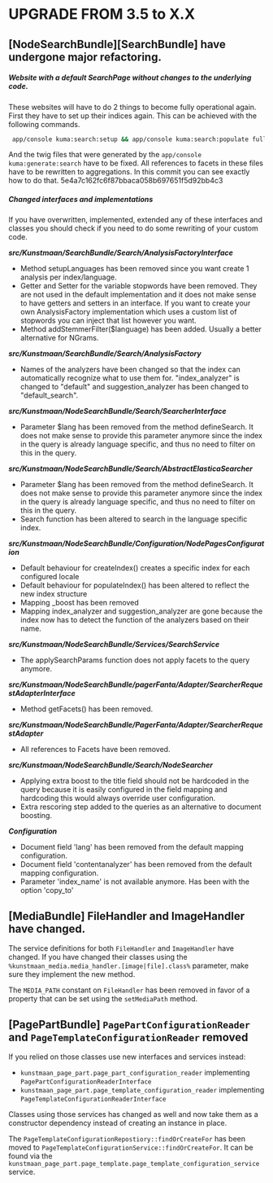 # UPGRADE FROM 3.5 to X.X

## [NodeSearchBundle][SearchBundle] have undergone major refactoring.

##### Website with a default SearchPage without changes to the underlying code.
These websites will have to do 2 things to become fully operational again.
First they have to set up their indices again. This can be achieved with the following commands.
```bash
 app/console kuma:search:setup && app/console kuma:search:populate full
```
And the twig files that were generated by the ```app/console kuma:generate:search``` have to be fixed. All references to facets in these files have to be rewritten to aggregations. In this commit you can see exactly how to do that. 5e4a7c162fc6f87bbaca058b697651f5d92bb4c3
##### Changed interfaces and implementations
If you have overwritten, implemented, extended any of these interfaces and classes you should check if you need to do some rewriting of your custom code.

***src/Kunstmaan/SearchBundle/Search/AnalysisFactoryInterface***
* Method setupLanguages has been removed since you want create 1 analysis per index/language.
* Getter and Setter for the variable stopwords have been removed. They are not used in the default implementation and it does not make sense to have getters and setters in an interface. If you want to create your own AnalysisFactory implementation which uses a custom list of stopwords you can inject that list however you want.
* Method addStemmerFilter($language) has been added. Usually a better alternative for NGrams.

***src/Kunstmaan/SearchBundle/Search/AnalysisFactory***
* Names of the analyzers have been changed so that the index can automatically recognize what to use them for. "index_analyzer" is changed to "default" and suggestion_analyzer has been changed to "default_search".

***src/Kunstmaan/NodeSearchBundle/Search/SearcherInterface***
* Parameter $lang has been removed from the method defineSearch. It does not make sense to provide this parameter anymore since the index in the query is already language specific, and thus no need to filter on this in the query.

***src/Kunstmaan/NodeSearchBundle/Search/AbstractElasticaSearcher***
* Parameter $lang has been removed from the method defineSearch. It does not make sense to provide this parameter anymore since the index in the query is already language specific, and thus no need to filter on this in the query.
* Search function has been altered to search in the language specific index.

***src/Kunstmaan/NodeSearchBundle/Configuration/NodePagesConfiguration***
* Default behaviour for createIndex() creates a specific index for each configured locale
* Default behaviour for populateIndex() has been altered to reflect the new index structure
* Mapping _boost has been removed
* Mapping index_analyzer and suggestion_analyzer are gone because the index now has to detect the function of the analyzers based on their name.

***src/Kunstmaan/NodeSearchBundle/Services/SearchService***
* The applySearchParams function does not apply facets to the query anymore.

***src/Kunstmaan/NodeSearchBundle/pagerFanta/Adapter/SearcherRequestAdapterInterface***
* Method getFacets() has been removed.

***src/Kunstmaan/NodeSearchBundle/PagerFanta/Adapter/SearcherRequestAdapter***
* All references to Facets have been removed.

***src/Kunstmaan/NodeSearchBundle/Search/NodeSearcher***
* Applying extra boost to the title field should not be hardcoded in the query because it is easily configured in the field mapping and hardcoding this would always override user configuration.
* Extra rescoring step added to the queries as an alternative to document boosting.

***Configuration***
* Document field 'lang' has been removed from the default mapping configuration.
* Document field 'contentanalyzer' has been removed from the default mapping configuration.
* Parameter 'index_name' is not available anymore. Has been with the option 'copy_to'

## [MediaBundle] FileHandler and ImageHandler have changed.

The service definitions for both `FileHandler` and `ImageHandler` have changed.
If you have changed their classes using the `%kunstmaan_media.media_handler.[image|file].class%` parameter, make sure they implement the new method.

The `MEDIA_PATH` constant on `FileHandler` has been removed in favor of a property that can be set using the `setMediaPath` method.


## [PagePartBundle] `PagePartConfigurationReader` and `PageTemplateConfigurationReader` removed

If you relied on those classes use new interfaces and services instead:

 * `kunstmaan_page_part.page_part_configuration_reader` implementing `PagePartConfigurationReaderInterface`
 * `kunstmaan_page_part.page_template_configuration_reader` implementing `PageTemplateConfigurationReaderInterface`

Classes using those services has changed as well and now take them as a constructor dependency instead of creating an instance in place.

The `PageTemplateConfigurationRepostiory::findOrCreateFor` has been moved to `PageTemplateConfigurationService::findOrCreateFor`. It can be found via the `kunstmaan_page_part.page_template.page_template_configuration_service` service.
